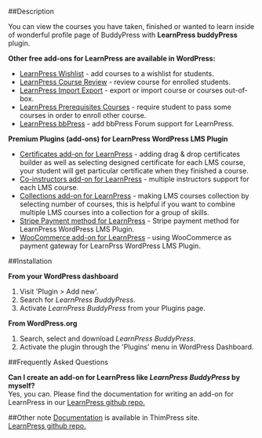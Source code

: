 ##Description  

You can view the courses you have taken, finished or wanted to learn inside of wonderful profile page of BuddyPress with **LearnPress buddyPress** plugin.  

**Other free add-ons for LearnPress are available in WordPress:**  

- <a href="https://wordpress.org/plugins/learnpress-wishlist/" target="_blank">LearnPress Wishlist</a> - add courses to a wishlist for students.  
- <a href="https://wordpress.org/plugins/learnpress-course-review/" target="_blank">LearnPress Course Review</a> - review course for enrolled students.  
- <a href="https://wordpress.org/plugins/learnpress-import-export/" target="_blank">LearnPress Import Export</a> - export or import course or courses out-of-box.  
- <a href="https://wordpress.org/plugins/learnpress-prerequisites-courses/" target="_blank">LearnPress Prerequisites Courses</a> - require student to pass some courses in order to enroll other course.  
- <a href="https://wordpress.org/plugins/learnpress-bbpress" target="_blank">LearnPress bbPress</a> - add bbPress Forum support for LearnPress.  

**Premium Plugins (add-ons) for LearnPress WordPress LMS Plugin**

- <a href="http://thimpress.com/shop/certificates-add-on-for-learnpress/" target="_blank">Certificates add-on for LearnPress</a> - adding drag & drop certificates builder as well as selecting designed certificate for each LMS course, your student will get particular certificate when they finished a course.  
- <a href="http://thimpress.com/shop/co-instructors-add-on-for-learnpress/" target="_blank">Co-instructors add-on for LearnPress</a> - multiple instructors support for each LMS course.  
- <a href="http://thimpress.com/shop/collections-add-on-for-learnpress/"  target="_blank">Collections add-on for LearnPress</a> - making LMS courses collection by selecting number of courses, this is helpful if you want to combine multiple LMS courses into a collection for a group of skills.  
- <a href="http://thimpress.com/shop/stripe-add-on-for-learnpress/"  target="_blank">Stripe Payment method for LearnPress</a> - Stripe payment method for LearnPress WordPress LMS Plugin.  
- <a href="http://thimpress.com/shop/woocommerce-add-on-for-learnpress/"  target="_blank">WooCommerce add-on for LearnPress</a> - using WooCommerce as payment gateway for LearnPrss WordPress LMS Plugin.  

##Installation

**From your WordPress dashboard**    
1. Visit 'Plugin > Add new'.  
2. Search for *LearnPress BuddyPress*.  
3. Activate *LearnPress BuddyPress* from your Plugins page.  

**From WordPress.org**  
1. Search, select and download *LearnPress BuddyPress*.  
2. Activate the plugin through the 'Plugins' menu in WordPress Dashboard.  

##Frequently Asked Questions

**Can I create an add-on for LearnPress like *LearnPress BuddyPress* by myself?**  
Yes, you can. Please find the documentation for writing an add-on for LearnPress in our <a href="https://github.com/LearnPress/LearnPress/wiki" target>LearnPress github repo.</a>  

##Other note
<a href="http://docs.thimpress.com/learnpress" target="_blank">Documentation</a> is available in ThimPress site.  
<a href="https://github.com/LearnPress/LearnPress/" target="_blank">LearnPress github repo.</a>
